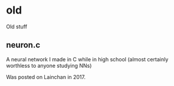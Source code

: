 # old

Old stuff

## neuron.c

A neural network I made in C while in high school (almost certainly 
worthless to anyone studying NNs)

Was posted on Lainchan in 2017.
